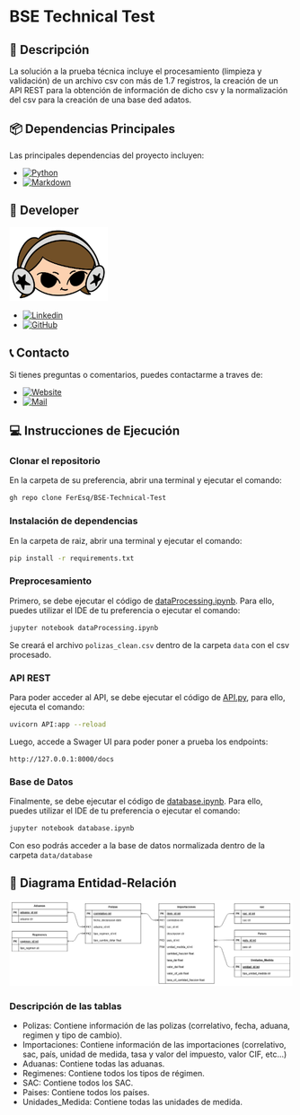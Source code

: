 # BSE Technical Test
## 📜 Descripción
La solución a la prueba técnica incluye el procesamiento (limpieza y validación) de un archivo csv con más de 1.7 registros, la creación de un API REST para la obtención de información de dicho csv y la normalización del csv para la creación de una base ded adatos.


## 📦 Dependencias Principales
Las principales dependencias del proyecto incluyen:
* [![Python][Python]][Python-url]
* [![Markdown][Markdown]][Markdown-url]


## 👥 Developer

<a href="https://github.com/FerEsq">
  <img width='175' src="https://github.com/FerEsq/FerEsq/blob/main/assets/headset.png" alt="Fernanda Esquivel" />
</a>

* [![Linkedin][Linkedin]][Linkedin-fer]
* [![GitHub][GitHub]][GitHub-fer]


## 📞 Contacto
Si tienes preguntas o comentarios, puedes contactarme a traves de:

* [![Website][Website]][Website-fer]
* [![Mail][Mail]][Mail-fer]


## 💻 Instrucciones de Ejecución
### Clonar el repositorio
En la carpeta de su preferencia, abrir una terminal y ejecutar el comando:
```bash
gh repo clone FerEsq/BSE-Technical-Test
```

### Instalación de dependencias
En la carpeta de raiz, abrir una terminal y ejecutar el comando:
```bash
pip install -r requirements.txt
```

### Preprocesamiento
Primero, se debe ejecutar el código de [dataProcessing.ipynb](https://github.com/FerEsq/BSE-Technical-Test/blob/main/dataProcessing.ipynb). Para ello, puedes utilizar el IDE de tu preferencia o ejecutar el comando:
```bash
jupyter notebook dataProcessing.ipynb
```
Se creará el archivo `polizas_clean.csv` dentro de la carpeta `data` con el csv procesado.


### API REST
Para poder acceder al API, se debe ejecutar el código de [API.py](https://github.com/FerEsq/BSE-Technical-Test/blob/main/API.py), para ello, ejecuta el comando:
```bash
uvicorn API:app --reload
```
Luego, accede a Swager UI para poder poner a prueba los endpoints:
```
http://127.0.0.1:8000/docs
```


### Base de Datos
Finalmente, se debe ejecutar el código de [database.ipynb](https://github.com/FerEsq/BSE-Technical-Test/blob/main/database.ipynb). Para ello, puedes utilizar el IDE de tu preferencia o ejecutar el comando:
```bash
jupyter notebook database.ipynb
```
Con eso podrás acceder a la base de datos normalizada dentro de la carpeta `data/database`


## 📐 Diagrama Entidad-Relación
![ER](https://github.com/FerEsq/BSE-Technical-Test/blob/main/ER.png)

### Descripción de las tablas
* Polizas: Contiene información de las polizas (correlativo, fecha, aduana, regimen y tipo de cambio).
* Importaciones: Contiene información de las importaciones (correlativo, sac, país, unidad de medida, tasa y valor del impuesto, valor CIF, etc...)
* Aduanas: Contiene todas las aduanas.
* Regimenes: Contiene todos los tipos de régimen.
* SAC: Contiene todos los SAC.
* Paises: Contiene todos los países.
* Unidades_Medida: Contiene todas las unidades de medida.

<!-- MARKDOWN LINKS & IMAGES -->
[Python]: https://img.shields.io/badge/Python-4B8BBE?style=for-the-badge&logo=python&logoColor=white
[Python-url]: https://www.python.org
[Markdown]: https://img.shields.io/badge/Markdown-000000?style=for-the-badge&logo=markdown&logoColor=white
[Markdown-url]: https://www.markdownguide.org
[Vite]: https://img.shields.io/badge/Vite-646CFF?style=for-the-badge&logo=Vite&logoColor=white
[Vite-url]: https://vite.dev
[Mongo]: https://img.shields.io/badge/-MongoDB-13aa52?style=for-the-badge&logo=mongodb&logoColor=white
[Mongo-url]: https://www.mongodb.com
[Linkedin-fer]: https://www.linkedin.com/in/feresq
[Linkedin-monti]: https://www.linkedin.com/in/andrés-montoya-8a0743287/
[Linkedin]: https://img.shields.io/badge/LinkedIn-0077B5?style=for-the-badge&logo=linkedin&logoColor=white
[Github-fer]: https://github.com/FerEsq
[Github-monti]: https://github.com/Montoya086
[GitHub]: https://img.shields.io/badge/github-%23121011.svg?style=for-the-badge&logo=github&logoColor=white
[Github-url]: https://github.com
[Website]: https://img.shields.io/badge/Website-226946?style=for-the-badge&logo=opera&logoColor=white
[Website-fer]: https://fer-esq.web.app
[Mail]: https://img.shields.io/badge/Gmail-DC143C?style=for-the-badge&logo=gmail&logoColor=white
[Mail-fer]: mailto:feresq.gt@gmail.com
